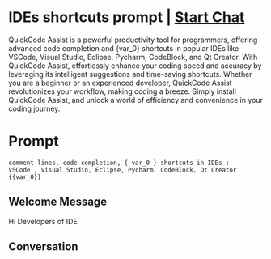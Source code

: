 

# IDEs shortcuts prompt | [Start Chat](https://gptcall.net/chat.html?data=%7B%22contact%22%3A%7B%22id%22%3A%22BlyETX4ICiIlm3G11VIjL%22%2C%22flow%22%3Atrue%7D%7D)
QuickCode Assist is a powerful productivity tool for programmers, offering advanced code completion and {var_0} shortcuts in popular IDEs like VSCode, Visual Studio, Eclipse, Pycharm, CodeBlock, and Qt Creator. With QuickCode Assist, effortlessly enhance your coding speed and accuracy by leveraging its intelligent suggestions and time-saving shortcuts. Whether you are a beginner or an experienced developer, QuickCode Assist revolutionizes your workflow, making coding a breeze. Simply install QuickCode Assist, and unlock a world of efficiency and convenience in your coding journey.

# Prompt

```
comment lines, code completion, { var_0 } shortcuts in IDEs :
VSCode , Visual Studio, Eclipse, Pycharm, CodeBlock, Qt Creator {{var_0}}
```

## Welcome Message
Hi Developers of  IDE

## Conversation



